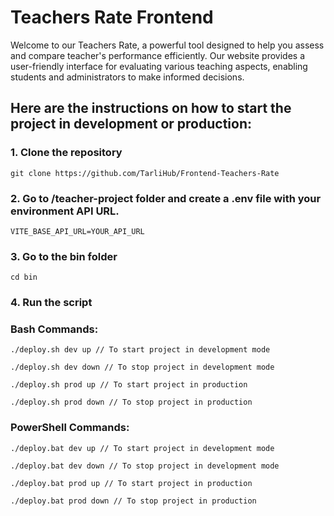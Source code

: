 # Teachers Rate Frontend
Welcome to our Teachers Rate, a powerful tool designed to help you assess and compare teacher's performance efficiently.
Our website provides a user-friendly interface for evaluating various teaching aspects, enabling students and administrators to make informed decisions.

## Here are the instructions on how to start the project in development or production:
### 1. Clone the repository 
```
git clone https://github.com/TarliHub/Frontend-Teachers-Rate
```
### 2. Go to /teacher-project folder and create a .env file with your environment API URL.
```
VITE_BASE_API_URL=YOUR_API_URL
```
### 3. Go to the bin folder
```
cd bin
```
### 4. Run the script
### Bash Commands:
```
./deploy.sh dev up // To start project in development mode

./deploy.sh dev down // To stop project in development mode

./deploy.sh prod up // To start project in production

./deploy.sh prod down // To stop project in production
```
### PowerShell Commands:
```
./deploy.bat dev up // To start project in development mode

./deploy.bat dev down // To stop project in development mode

./deploy.bat prod up // To start project in production

./deploy.bat prod down // To stop project in production
```
